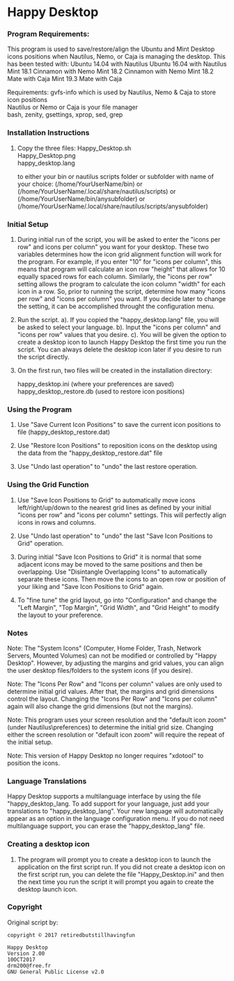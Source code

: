 # Happy Desktop

### Program Requirements: ####

This program is used to save/restore/align the Ubuntu and Mint Desktop icons
positions when Nautilus, Nemo, or Caja is managing the desktop.
This has been tested with:
    Ubuntu 14.04 with Nautilus
    Ubuntu 16.04 with Nautilus
    Mint 18.1 Cinnamon with Nemo
    Mint 18.2 Cinnamon with Nemo
    Mint 18.2 Mate with Caja
    Mint 19.3 Mate with Caja
       
Requirements:
    gvfs-info which is used by Nautilus, Nemo & Caja to store icon positions  
    Nautilus or Nemo or Caja is your file manager  
    bash, zenity, gsettings, xprop, sed, grep  


### Installation Instructions  ####

1. Copy the three files:
		Happy_Desktop.sh  
		Happy_Desktop.png  
		happy_desktop.lang  

 	to either your bin or nautilus scripts folder or subfolder with name of your choice:
        (/home/YourUserName/bin) or  
        (/home/YourUserName/.local/share/nautilus/scripts) or  
        (/home/YourUserName/bin/anysubfolder) or  
        (/home/YourUserName/.local/share/nautilus/scripts/anysubfolder)  


### Initial Setup ####

1. During initial run of the script, you will be asked to enter the "icons per row" and icons per column" you want for your desktop. These two variables determines how the icon grid alignment function will work for the program.  For example, if you enter "10" for "icons per column", this means that program will calculate an icon row "height" that allows for 10 equally spaced rows for each column.  Similarly, the "icons per row" setting allows the program to calculate the icon column "width" for each icon in a row. So, prior to running the script, determine how many "icons per row" and "icons per column" you want.  If you decide later to change the setting, it can be accomplished throught the configuration menu.

2. Run the script. 
    a). If you copied the "happy_desktop.lang" file, you will be asked to select your language.
    b). Input the "icons per column" and "icons per row" values that you desire.
    c). You will be given the option to create a desktop icon to launch Happy Desktop the first time you run the script. You can always delete the desktop icon later if you desire to run the script directly.  

3. On the first run, two files will be created in the installation directory:

      happy_desktop.ini   (where your preferences are saved)  
      happy_desktop_restore.db   (used to restore icon positions)

### Using the Program ####

1. Use "Save Current Icon Positions" to save the current icon positions to file (happy_desktop_restore.dat)

2. Use "Restore Icon Positions" to reposition icons on the desktop using the data from the "happy_desktop_restore.dat" file

3. Use "Undo last operation" to "undo" the last restore operation.

### Using the Grid Function ####

1. Use "Save Icon Positions to Grid" to automatically move icons left/right/up/down to the nearest grid lines as defined by your initial "icons per row" and "icons per column" settings.  This will perfectly align icons in rows and columns.

2. Use "Undo last operation" to "undo" the last "Save Icon Positions to Grid" operation.

3. During initial "Save Icon Positions to Grid" it is normal that some adjacent icons may be moved to the same positions and then be overlapping.  Use "Disintangle Overlapping Icons" to automatically separate these icons.  Then move the icons to an open row or position of your liking and "Save Icon Positions to Grid" again.

4. To "fine tune" the grid layout, go into "Configuration" and change the "Left Margin", "Top Margin", "Grid Width", and "Grid Height" to modify the layout to your preference.

### Notes ####

   Note: The "System Icons" (Computer, Home Folder, Trash, Network Servers, Mounted Volumes) can not be modified or controlled by "Happy Desktop".  However, by adjusting the margins and grid values, you can align the user desktop files/folders to the system icons (if you desire).

   Note: The "Icons Per Row" and "Icons per column" values are only used to determine initial grid values.  After that, the margins and grid dimensions control the layout. Changing the "Icons Per Row" and "Icons per column" again will also change the grid dimensions (but not the margins).

   Note: This program uses your screen resolution and the "default icon zoom" (under Nautilus\preferences) to determine the initial grid size.  Changing either the screen resolution or "default icon zoom" will require the repeat of the initial setup.

   Note: This version of Happy Desktop no longer requires "xdotool" to position the icons.


### Language Translations ####

 Happy Desktop supports a multilanguage interface by using the file "happy_desktop_lang.  To add support for your language, just add your translations to "happy_desktop_lang". Your new language will automatically appear as an option in the language configuration menu.  If you do not need multilanguage support, you can erase the "happy_desktop_lang" file.

### Creating a desktop icon  ####

1. The program will prompt you to create a desktop icon to launch the application on the first script run.  If you did not create a desktop icon on the first script run, you can delete the file "Happy_Desktop.ini" and then the next time you run the script it will prompt you again to create the desktop launch icon.

### Copyright ###

Original script by:

    copyright © 2017 retiredbutstillhavingfun

    Happy Desktop  
    Version 2.00  
    10OCT2017  
    drm200@free.fr  
    GNU General Public License v2.0  
